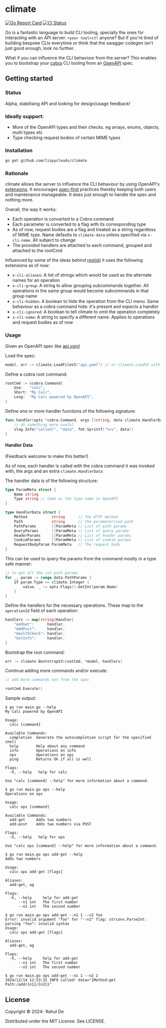 # climate

[![Go Report Card](https://goreportcard.com/badge/github.com/lispyclouds/climate)](https://goreportcard.com/report/github.com/lispyclouds/climate)
[![CI Status](https://github.com/lispyclouds/climate/workflows/Test/badge.svg)](https://github.com/lispyclouds/climate/actions?query=workflow%3ATest)

Go is a fantastic language to build CLI tooling, specially the ones for interacting with an API server. `<your tool>ctl` anyone?
But if you're tired of building bespoke CLIs everytime or think that the swagger codegen isn't just good enough, look no further.

What if you can influence the CLI behaviour from the server? This enables you to bootstrap your [cobra](https://cobra.dev/) CLI tooling from an [OpenAPI](https://swagger.io/specification/) spec.

## Getting started

### Status

Alpha, stabilising API and looking for design/usage feedback!

### Ideally support:
- More of the OpenAPI types and their checks. eg arrays, enums, objects, multi types etc
- Type checking request bodies of certain MIME types

### Installation

```bash
go get github.com/lispyclouds/climate
```

### Rationale

climate allows the server to influence the CLI behaviour by using OpenAPI's [extensions](https://swagger.io/docs/specification/v3_0/openapi-extensions/). It encourages [spec-first](https://www.atlassian.com/blog/technology/spec-first-api-development) practices thereby keeping both users and maintenance manageable. It does just enough to handle the spec and nothing more.

Overall, the way it works:
- Each operation is converted to a Cobra command
- Each parameter is converted to a flag with its corresponding type
- As of now, request bodies are a flag and treated as a string regardless of MIME type. Name defaults to `climate-data` unless specified via `x-cli-name`. All subject to change
- The provided handlers are attached to each command, grouped and attached to the rootCmd

Influenced by some of the ideas behind [restish](https://rest.sh/) it uses the following extensions as of now:
- `x-cli-aliases`: A list of strings which would be used as the alternate names for an operation
- `x-cli-group`: A string to allow grouping subcommands together. All operations in the same group would become subcommands in that group name
- `x-cli-hidden`: A boolean to hide the operation from the CLI menu. Same behaviour as a cobra command hide: it's present and expects a handler
- `x-cli-ignored`: A boolean to tell climate to omit the operation completely
- `x-cli-name`: A string to specify a different name. Applies to operations and request bodies as of now

### Usage

Given an OpenAPI spec like [api.yaml](/api.yaml)

Load the spec:

```go
model, err := climate.LoadFileV3("api.yaml") // or climate.LoadV3 with []byte
```

Define a cobra root command:

```go
rootCmd := &cobra.Command{
    Use:   "calc",
    Short: "My Calc",
    Long:  "My Calc powered by OpenAPI",
}
```

Define one or more handler functions of the following signature:
```go
func handler(opts *cobra.Command, args []string, data climate.HandlerData) {
    // do something more useful
    slog.Info("called!", "data", fmt.Sprintf("%+v", data))
}
```
#### Handler Data

(Feedback welcome to make this better!)

As of now, each handler is called with the cobra command it was invoked with, the args and an extra `climate.HandlerData`

The handler data is of the following structure:
```go
type ParamMeta struct {
	Name string
	Type string // Same as the type name in OpenAPI
}

type HandlerData struct {
	Method           string      // the HTTP method
	Path             string      // the parameterised path
	PathParams       []ParamMeta // List of path params
	QueryParams      []ParamMeta // List of query params
	HeaderParams     []ParamMeta // List of header params
	CookieParams     []ParamMeta // List of cookie params
	RequestBodyParam ParamMeta   // The request body
}
```

This can be used to query the params from the command mostly in a type safe manner:

```go
// to get all the int path params
for _, param := range data.PathParams {
	if param.Type == climate.Integer {
		value, _ := opts.Flags().GetInt(param.Name)
	}
}
```

Define the handlers for the necessary operations. These map to the `operationId` field of each operation:

```go
handlers := map[string]Handler{
    "AddGet":      handler,
    "AddPost":     handler,
    "HealthCheck": handler,
    "GetInfo":     handler,
}
```

Bootstrap the root command:

```go
err := climate.BootstrapV3(rootCmd, *model, handlers)
```

Continue adding more commands and/or execute:

```go
// add more commands not from the spec

rootCmd.Execute()
```

Sample output:

```
$ go run main.go --help
My Calc powered by OpenAPI

Usage:
  calc [command]

Available Commands:
  completion  Generate the autocompletion script for the specified shell
  help        Help about any command
  info        Operations on info
  ops         Operations on ops
  ping        Returns Ok if all is well

Flags:
  -h, --help   help for calc

Use "calc [command] --help" for more information about a command.

$ go run main.go ops --help
Operations on ops

Usage:
  calc ops [command]

Available Commands:
  add-get     Adds two numbers
  add-post    Adds two numbers via POST

Flags:
  -h, --help   help for ops

Use "calc ops [command] --help" for more information about a command.

$ go run main.go ops add-get --help
Adds two numbers

Usage:
  calc ops add-get [flags]

Aliases:
  add-get, ag

Flags:
  -h, --help     help for add-get
      --n1 int   The first number
      --n2 int   The second number

$ go run main.go ops add-get --n1 1 --n2 foo
Error: invalid argument "foo" for "--n2" flag: strconv.ParseInt: parsing "foo": invalid syntax
Usage:
  calc ops add-get [flags]

Aliases:
  add-get, ag

Flags:
  -h, --help     help for add-get
      --n1 int   The first number
      --n2 int   The second number

$ go run main.go ops add-get --n1 1 --n2 2
2024/12/14 12:53:32 INFO called! data="{Method:get Path:/add/{n1}/{n2}}"
```

## License
Copyright © 2024- Rahul De

Distributed under the MIT License. See LICENSE.

